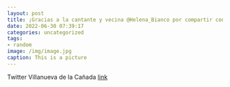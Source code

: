 ```yaml
---
layout: post
title: ¡Gracias a la cantante y vecina @Helena_Bianco por compartir con nosotros su libro autobiográfico 'Helena Bianco. Entre el cielo...
date: 2022-06-30 07:39:17
categories: uncategorized
tags:
- random
image: /img/image.jpg
caption: This is a picture
---
```

Twitter Villanueva de la Cañada [link](https://twitter.com/AytoVDLCanada/status/1542130099595640833)

